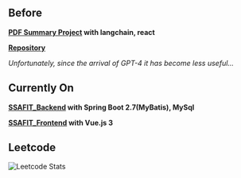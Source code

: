 Before
----
**[PDF Summary Project](https://pdf-summary-frontend.vercel.app/) with langchain, react**

**[Repository](https://github.com/unknownburphy/pdf_summary_frontend)**

*Unfortunately, since the arrival of GPT-4 it has become less useful...*

Currently On
----
**[SSAFIT_Backend](https://github.com/minhouu/SSAFIT_Backend) with Spring Boot 2.7(MyBatis), MySql**

**[SSAFIT_Frontend](https://github.com/minhouu/SSAFIT_Frontend) with Vue.js 3**

Leetcode
----
![Leetcode Stats](https://leetcard.jacoblin.cool/gongseulnam?ext=activity)

<!--
**minhouu/minhouu** is a ✨ _special_ ✨ repository because its `README.md` (this file) appears on your GitHub profile.

Here are some ideas to get you started:

- 🔭 I’m currently working on ...
- 🌱 I’m currently learning ...
- 👯 I’m looking to collaborate on ...
- 🤔 I’m looking for help with ...
- 💬 Ask me about ...
- 📫 How to reach me: ...
- 😄 Pronouns: ...
- ⚡ Fun fact: ...
-->
